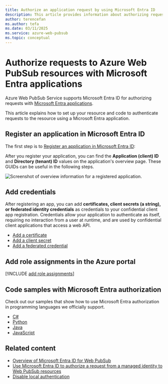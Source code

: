 ```yaml
---
title: Authorize an application request by using Microsoft Entra ID
description: This article provides information about authorizing requests to Azure Web PubSub resources with Microsoft Entra applications.
author: terencefan
ms.author: tefa
ms.date: 03/11/2025
ms.service: azure-web-pubsub
ms.topic: conceptual
---
```


# Authorize requests to Azure Web PubSub resources with Microsoft Entra applications

Azure Web PubSub Service supports Microsoft Entra ID for authorizing requests with [Microsoft Entra applications](/entra/identity-platform/app-objects-and-service-principals).


This article explains how to set up your resource and code to authenticate requests to the resource using a Microsoft Entra application.

## Register an application in Microsoft Entra ID

The first step is to [Register an application in Microsoft Entra ID](/entra/identity-platform/quickstart-register-app):

After you register your application, you can find the **Application (client) ID** and **Directory (tenant) ID** values on the application's overview page. These GUIDs can be useful in the following steps.

![Screenshot of overview information for a registered application.](./media/signalr-howto-authorize-application/application-overview.png)

## Add credentials

After registering an app, you can add **certificates, client secrets (a string), or federated identity credentials** as credentials to your confidential client app registration. Credentials allow your application to authenticate as itself, requiring no interaction from a user at runtime, and are used by confidential client applications that access a web API.

- [Add a certificate](/entra/identity-platform/quickstart-register-app?tabs=certificate#add-credentials)
- [Add a client secret](/entra/identity-platform/quickstart-register-app?tabs=client-secret#add-credentials)
- [Add a federated credential](/entra/identity-platform/quickstart-register-app?tabs=federated-credential#add-credentials)

## Add role assignments in the Azure portal

[!INCLUDE [add role assignments](includes/web-pubsub-add-role-assignments.md)]

## Code samples with Microsoft Entra authorization

Check out our samples that show how to use Microsoft Entra authorization in programming languages we officially support.

- [C#](./howto-create-serviceclient-with-net-and-azure-identity.md)
- [Python](./howto-create-serviceclient-with-python-and-azure-identity.md)
- [Java](./howto-create-serviceclient-with-java-and-azure-identity.md)
- [JavaScript](./howto-create-serviceclient-with-javascript-and-azure-identity.md)

## Related content

- [Overview of Microsoft Entra ID for Web PubSub](concept-azure-ad-authorization.md)
- [Use Microsoft Entra ID to authorize a request from a managed identity to Web PubSub resources](howto-authorize-from-managed-identity.md)
- [Disable local authentication](./howto-disable-local-auth.md)
